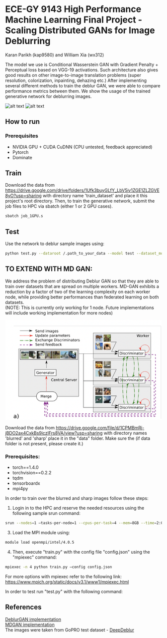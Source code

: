 # ECE-GY 9143 High Performance Machine Learning Final Project - Scaling Distributed GANs for Image Deblurring
Karan Parikh (kap9580) and William Xia (wx312)

The model we use is Conditional Wasserstein GAN with Gradient Penalty + Perceptual loss based on VGG-19 activations. Such architecture also gives good results on other image-to-image translation problems (super resolution, colorization, inpainting, dehazing etc.)
After implementing several different methods to train the deblur GAN, we were able to compare performance metrics between them. 
We show the usage of the trained generative network for deblurring images.

![alt text](https://github.com/KupynOrest/DeblurGAN/blob/master/images/animation3.gif)
![alt text](https://github.com/KupynOrest/DeblurGAN/blob/master/images/animation4.gif)

## How to run

### Prerequisites
- NVIDIA GPU + CUDA CuDNN (CPU untested, feedback appreciated)
- Pytorch
- Dominate

## Train

Download the data from https://drive.google.com/drive/folders/1Ufk3buyGLfY_LbV5iv1ZGE1ZLZGVE8yO?usp=sharing with directory name 'train_dataset' and place it this project's root directory. 
Then, to train the generative network, submit the job files to HPC via sbatch (either 1 or 2 GPU cases).

```bash
sbatch job_1GPU.s
```

## Test

Use the network to deblur sample images using:

```bash
python test.py --dataroot /.path_to_your_data --model test --dataset_mode single --learn_residual
```

## TO EXTEND WITH MD GAN: 

We address the problem of distributing Deblur GAN so that they are able to train over datasets that are spread on multiple workers. MD-GAN exhibits a reduction by a factor of two of the learning complexity on each worker node, while providing better performances than federated learning on both datasets. \
(NOTE: This is currently only working for 1 node. Future implementations will include working implementation for more nodes)

![alt text](https://github.com/william-xia/Scaling-DeblurGAN/blob/main/git%20images/Screen%20Shot%202022-05-17%20at%2012.16.26%20AM.png?raw=true)

Download the data from https://drive.google.com/file/d/1CPMBmRj-jBDO2ax4CxkBs9iczIFrs8VA/view?usp=sharing with directory names 'blurred' and 'sharp' place it in the "data" folder. Make sure the  (if data folder is not present, please create it.)

### Prerequisites:
- torch==1.4.0
- torchvision==0.2.2
- tqdm
- tensorboardx
- mpi4py

In order to train over the blurred and sharp images follow these steps:
1. Login in to the HPC and reserve the needed resources using the following sample srun command:

```bash
srun --nodes=1 —tasks-per-node=1 --cpus-per-task=4 --mem=8GB --time=2:00:00 --gres=gpu:2 --pty /bin/bash
```
3. Load the MPI module using:
```bash 
module load openmpi/intel/4.0.5
```
4. Then, execute "train.py" with the config file "config.json" using the "mpiexec" command:
```bash
mpiexec -n 4 python train.py —config config.json
```
For more options with mpiexec refer to the following link: https://www.mpich.org/static/docs/v3.1/www1/mpiexec.html

In order to test run "test.py" with the following command:





## References
[DeblurGAN implementation](https://arxiv.org/pdf/1711.07064.pdf) \
[MDGAN implementation](https://arxiv.org/pdf/1811.03850.pdf) \
The images were taken from GoPRO test dataset - [DeepDeblur](https://github.com/SeungjunNah/DeepDeblur_release)
